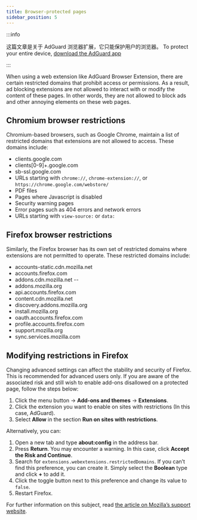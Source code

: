 ```yaml
---
title: Browser-protected pages
sidebar_position: 5
---
```


:::info

这篇文章是关于 AdGuard 浏览器扩展，它只能保护用户的浏览器。 To protect your entire device, [download the AdGuard app](https://adguard.com/download.html?auto=true)

:::

When using a web extension like AdGuard Browser Extension, there are certain restricted domains that prohibit access or permissions. As a result, ad blocking extensions are not allowed to interact with or modify the content of these pages. In other words, they are not allowed to block ads and other annoying elements on these web pages.

## Chromium browser restrictions

Chromium-based browsers, such as Google Chrome, maintain a list of restricted domains that extensions are not allowed to access. These domains include:

- clients.google.com
- clients[0-9]+.google.com
- sb-ssl.google.com
- URLs starting with `chrome://`, `chrome-extension://`, or `https://chrome.google.com/webstore/`
- PDF files
- Pages where Javascript is disabled
- Security warning pages
- Error pages such as 404 errors and network errors
- URLs starting with `view-source:` or `data:`

## Firefox browser restrictions

Similarly, the Firefox browser has its own set of restricted domains where extensions are not permitted to operate. These restricted domains include:

- accounts-static.cdn.mozilla.net
- accounts.firefox.com
- addons.cdn.mozilla.net --
- addons.mozilla.org
- api.accounts.firefox.com
- content.cdn.mozilla.net
- discovery.addons.mozilla.org
- install.mozilla.org
- oauth.accounts.firefox.com
- profile.accounts.firefox.com
- support.mozilla.org
- sync.services.mozilla.com

## Modifying restrictions in Firefox

Changing advanced settings can affect the stability and security of Firefox. This is recommended for advanced users only. If you are aware of the associated risk and still wish to enable add-ons disallowed on a protected page, follow the steps below:

1. Click the menu button → **Add-ons and themes** → **Extensions**.
2. Click the extension you want to enable on sites with restrictions (In this case, AdGuard).
3. Select **Allow** in the section **Run on sites with restrictions**.

Alternatively, you can:

1. Open a new tab and type **about:config** in the address bar.
2. Press **Return**. You may encounter a warning. In this case, click **Accept the Risk and Continue**.
3. Search for `extensions.webextensions.restrictedDomains`. If you can’t find this preference, you can create it. Simply select the **Boolean** type and click **+** to add it.
4. Click the toggle button next to this preference and change its value to `false`.
5. Restart Firefox.

For further information on this subject, read [the article on Mozilla’s support website](https://mzl.la/3POXoWi).

